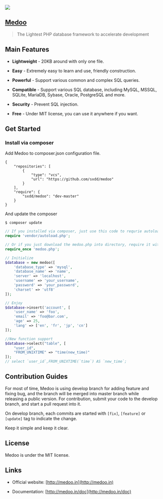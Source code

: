 ![](https://raw.githubusercontent.com/catfan/Medoo/develop/src/medoo-logo.png)

## [Medoo](http://medoo.in)

> The Lightest PHP database framework to accelerate development

## Main Features

* **Lightweight** - 20KB around with only one file.

* **Easy** - Extremely easy to learn and use, friendly construction.

* **Powerful** - Support various common and complex SQL queries.

* **Compatible** - Support various SQL database, including MySQL, MSSQL, SQLite, MariaDB, Sybase, Oracle, PostgreSQL and more.

* **Security** - Prevent SQL injection.

* **Free** - Under MIT license, you can use it anywhere if you want.

## Get Started

### Install via composer

Add Medoo to composer.json configuration file.
```
{
    "repositories": [
        {
            "type": "vcs",
            "url": "https://github.com/sxdd/medoo"
        }
    ],
    "require": {
        "sxdd/medoo": "dev-master"
    }
}
```

And update the composer
```
$ composer update
```

```php
// If you installed via composer, just use this code to requrie autoloader on the top of your projects.
require 'vendor/autoload.php';

// Or if you just download the medoo.php into directory, require it with the correct path.
require_once 'medoo.php';

// Initialize
$database = new medoo([
    'database_type' => 'mysql',
    'database_name' => 'name',
    'server' => 'localhost',
    'username' => 'your_username',
    'password' => 'your_password',
    'charset' => 'utf8'
]);

// Enjoy
$database->insert('account', [
    'user_name' => 'foo',
    'email' => 'foo@bar.com',
    'age' => 25,
    'lang' => ['en', 'fr', 'jp', 'cn']
]);

//New function support
$database->select("table", [
    "user_id",
    "FROM_UNIXTIME" => "time(new_time)"
]);
// select `user_id`,FROM_UNIXTIME(`time`) AS `new_time`;

```

## Contribution Guides

For most of time, Medoo is using develop branch for adding feature and fixing bug, and the branch will be merged into master branch while releasing a public version. For contribution, submit your code to the develop branch, and start a pull request into it.

On develop branch, each commits are started with `[fix]`, `[feature]` or `[update]` tag to indicate the change.

Keep it simple and keep it clear.

## License

Medoo is under the MIT license.

## Links

* Official website: [http://medoo.in](http://medoo.in)

* Documentation: [http://medoo.in/doc](http://medoo.in/doc)